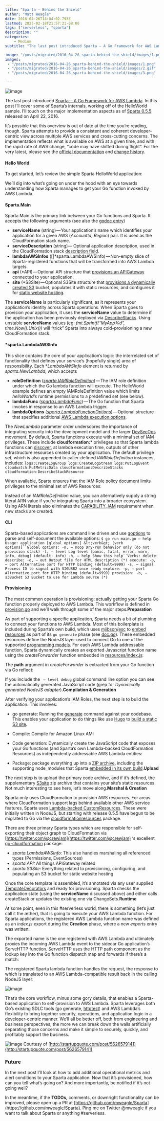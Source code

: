 ```yaml
---
title: "Sparta — Behind the Shield"
author: "Matt Weagle"
date: 2016-04-26T14:04:02.793Z
lastmod: 2023-02-18T21:57:21-08:00
tags: ["serverless", "sparta"]
description: ""
categories: 
    - Medium
subtitle: "The last post introduced Sparta — A Go Framework for AWS Lambda. In this post I’ll cover some of Sparta’s internals, working off of the…"

image: "/posts/migrated/2016-04-26_sparta-behind-the-shield/images/1.png"
images:
 - "/posts/migrated/2016-04-26_sparta-behind-the-shield/images/1.png"
 - "/posts/migrated/2016-04-26_sparta-behind-the-shield/images/2.gif"
 - "/posts/migrated/2016-04-26_sparta-behind-the-shield/images/3.png"

---
```


![image](/posts/migrated/2016-04-26_sparta-behind-the-shield/images/1.png#layoutTextWidth)


The last post introduced [Sparta — A Go Framework for AWS Lambda](https://medium.com/@mweagle/a-go-framework-for-aws-lambda-ab14f0c42cb). In this post I’ll cover some of Sparta’s internals, working off of the HelloWorld sample. I’ll touch on the major implementation aspects as of [Sparta 0.5.5](https://github.com/mweagle/Sparta/releases/tag/0.5.5) released on April 22, 2016.

It’s possible that this overview is out of date at the time you’re reading, though. Sparta attempts to provide a consistent and coherent developer-centric view across multiple AWS services and cross-cutting concerns. The implementation reflects what is available on AWS at a given time, and with the rapid rate of AWS change, “code may have shifted during flight”. For the very latest, please see the [official documentation](http://gosparta.io) and [change history](https://github.com/mweagle/Sparta/blob/master/CHANGES.md).

#### Hello World

To get started, let’s review the simple Sparta HelloWorld application:




We’ll dig into what’s going on under the hood with an eye towards understanding how Sparta manages to get your Go function invoked by AWS Lambda.

#### Sparta.Main

Sparta.Main is the primary link between your Go functions and Sparta. It accepts the following arguments (see also the [godoc entry](https://godoc.org/github.com/mweagle/Sparta#Main))

*   **serviceName** (string) — Your application’s name which identifies your application for a given AWS (_AccountId_, _Region_) pair. It is used as the CloudFormation stack name.
*   **serviceDescription** (string)— Optional application description, used in the CloudFormation stack [description field](http://docs.aws.amazon.com/AWSCloudFormation/latest/UserGuide/template-description-structure.html).
*   **lambdaAWSInfos** ([]*sparta.LambdaAWSInfo) — Non-empty slice of Sparta-registered functions that will be transformed into AWS Lambda targets.
*   **api** (*API) — Optional API structure that [provisions an APIGateway](http://gosparta.io/docs/apigateway/) connected to your application.
*   **site** (*S3Site) — Optional S3Site structure that [provisions a dynamically created S3](http://gosparta.io/docs/s3site/) bucket, populates it with static resources, and configures it for [static website hosting](http://docs.aws.amazon.com/AmazonS3/latest/dev/WebsiteHosting.html).

The **serviceName** is particularly significant, as it represents your application’s identity across Sparta operations. When Sparta goes to provision your application, it uses the **serviceName** value to determine if the application has been previously deployed via [DescribeStacks](http://docs.aws.amazon.com/sdk-for-go/api/service/cloudformation/CloudFormation.html#DescribeStacks-instance_method). Using unstable **serviceName** values (eg: _fmt.Sprintf(“MyApp%d”, time.Now().Unix())_ will “trick” Sparta into always cold-provisioning a new CloudFormation stack.

#### *sparta.LambdaAWSInfo

This slice contains the core of your application’s logic: the interrelated set of functionality that defines your service’s (hopefully single) area of responsibility. Each *_LambdaAWSInfo_ element is returned by _sparta.NewLambda_, which accepts

*   **roleDefinition** ([_sparta.IAMRoleDefinition_](https://godoc.org/github.com/mweagle/Sparta#IAMRoleDefinition)) — The IAM role definition under which the Go lambda function will execute. The HelloWorld example defines an empty IAMRoleDefinition value which limits _helloWorld’s_ runtime permissions to a predefined set (see below).
*   **lambdaFunc** ([_sparta.LambdaFunc_](https://godoc.org/github.com/mweagle/Sparta#LambdaFunction)) — The Go function that Sparta invokes in response to an AWS Lambda trigger.
*   **lambdaOptions** ([_sparta.LambdaFunctionOptions_](https://godoc.org/github.com/mweagle/Sparta#LambdaFunctionOptions)) — Optional structure that specifies additional [AWS Lambda execution options](http://docs.aws.amazon.com/AWSCloudFormation/latest/UserGuide/aws-resource-lambda-function.html).

The _NewLambda_ parameter order underscores the importance of integrating security into the development model and the larger [DevSecOps](http://blog.evident.io/blog/2015/3/26/the-marriage-of-devops-secops) movement. By default, Sparta functions execute with a minimal set of IAM privileges. These include **cloudformation:*** privileges so that Sparta lambda functions can [discover](http://gosparta.io/docs/discovery/), at lambda execution time, outputs of other infrastructure resources created by your application. The default privilege set, which is also appended to caller-defined _IAMRoleDefinition_ instances, includes:
`logs:CreateLogGroup
logs:CreateLogStream
logs:PutLogEvent
cloudwatch:PutMetricData
cloudformation:DescribeStacks
cloudformation:DescribeStackResource`

When available, Sparta ensures that the IAM Role policy document limits privileges to the minimal set of AWS Resources:




Instead of an _IAMRoleDefinition_ value, you can alternatively supply a string literal ARN value if you’re integrating Sparta into a broader ecosystem. Using ARN literals also eliminates the [CAPABILITY_IAM](http://docs.aws.amazon.com/AWSCloudFormation/latest/APIReference/API_CreateStack.html) requirement when new stacks are created.

#### CLI

Sparta-based applications are command line driven and use [goptions](https://github.com/voxelbrain/goptions) to parse and self-document the available options:
`$ go run main.go — help
Usage: application [global options] &lt;verb&gt; [verb options]``Global options:
 -n, — noop Dry-run behavior only (do not provision stack)
 -l, — level Log level [panic, fatal, error, warn, info, debug] (default: info)
 -h, — help Show this help``Verbs:
 delete:
 describe:
   -o, — out Output file for HTML description (*)
 execute:
   -p, — port Alternative port for HTTP binding (default=9999)
   -s, — signal Process ID to signal with SIGUSR2 once ready
 explore:
   -p, — port Alternative port for HTTP binding (default=9999)
 provision:
   -b, — s3Bucket S3 Bucket to use for Lambda source (*)`

#### Provisioning

The most common operation is provisioning: actually getting your Sparta Go function properly deployed to AWS Lambda. This workflow is defined in [provision.go](https://github.com/mweagle/Sparta/blob/master/provision.go) and we’ll walk through some of the major steps.**Preparation**

As part of supporting a specific application, Sparta needs a bit of plumbing to connect your functions to AWS Lambda. Most of this boilerplate is included during Sparta’s own build, which uses [mjibson](https://github.com/mjibson)/[esc](https://github.com/mjibson/esc) to [embed resources](https://github.com/mweagle/Sparta/blob/master/CONSTANTS.go) as part of its `go generate` phase (see [doc.go](https://github.com/mweagle/Sparta/blob/master/doc.go)). These embedded resources define the NodeJS layer used to connect Go to one of the supported [programming models](http://docs.aws.amazon.com/lambda/latest/dg/programming-model-v2.html). For each AWS Lambda addressable function, Sparta dynamically creates an exported Javascript function name using the _createForwarder_ function embedded in [resources/index.js](https://github.com/mweagle/Sparta/blob/master/resources/index.js):




The **path** argument in _createForwarder_ is extracted from your Go function via Go reflect:




If you include the ` — level debug` global command line option you can see the automatically generated JavaScript code (grep for _Dynamically generated NodeJS adapter_).**Compilation &amp; Generation**

After verifying your application’s IAM Roles, the next step is to build the application. This involves:

*   go generate: Running the [generate](https://blog.golang.org/generate) command against your codebase. This enables your application to do things like use [Hugo](http://gohugo.io/) to [build a static S3 site](https://github.com/mweagle/SpartaHugo).
*   Compile: Compile for Amazon Linux AMI



*   Code generation: Dynamically create the JavaScript code that exposes your Go functions (and Sparta’s own Lambda-backed CloudFormation Resources) as independently addressable AWS Lambda entities:



*   Package: package everything up into a [ZIP archive](http://docs.aws.amazon.com/lambda/latest/dg/nodejs-create-deployment-pkg.html), including the supporting node_modules that Sparta [embedded in its own build](https://github.com/mweagle/Sparta/blob/master/resources/provision/package.json).**Upload**

The next step is to upload the primary code archive, and if it’s defined, the supplementary [S3site](http://gosparta.io/docs/s3site/) zip archive that contains your site’s static resources. Not much interesting to see here, let’s move along.**Marshal &amp; Creation**

Sparta only uses CloudFormation to provision AWS resources. For areas where CloudFormation support lags behind available other AWS service features, Sparta uses [Lambda-backed CustomResources](http://docs.aws.amazon.com/AWSCloudFormation/latest/UserGuide/template-custom-resources-lambda.html). These were initially written in NodeJS, but starting with release 0.5.5 have begun to be migrated to Go via the [cloudformationresources](https://github.com/mweagle/cloudformationresources) package.

There are three primary Sparta types which are responsible for self-exporting their object graph to CloudFormation via [https://twitter.com/@crewjam](https://twitter.com/@crewjam) ‘s excellent [go-cloudformation](https://github.com/crewjam/go-cloudformation) package:

*   _sparta.LambdaAWSInfo_: This also handles marshaling all referenced types (Permissions, EventSources)
*   _sparta.API:_ All things APIGateway related
*   _sparta.S3Site:_ Everything related to provisioning, configuring, and populating an S3 bucket for static website hosting

Once the core template is assembled, it’s annotated via any user supplied [TemplateDecorators](https://godoc.org/github.com/mweagle/Sparta#TemplateDecorator) and ready for provisioning. Sparta checks the application state (using the **serviceName** discussed above) and either calls createStack or updates the existing one via ChangeSets.**Runtime**

At some point, even in this #serverless world, there is something (let’s just call it the æther), that is going to execute your AWS Lambda function. For Sparta applications, the registered AWS Lambda function name was defined as an _index.js_ export during the **Creation** phase, where a new _exports_ entry was written:




The exported name is the one registered with AWS Lambda and ultimately proxies the incoming AWS Lambda event to the sidecar Go application’s ServeHTTP function. ServeHTTP uses the HTTP path component as the lookup key into the Go function dispatch map and forwards if there’s a match:




The registered Sparta lambda function handles the request, the response to which is translated to an AWS Lambda-compatible result back in the calling NodeJS layer:



![image](/posts/migrated/2016-04-26_sparta-behind-the-shield/images/2.gif#layoutTextWidth)


That’s the core workflow, minus some gory details, that enables a Sparta-based application to self-provision to AWS Lambda. Sparta leverages both Go’s existing SDLC tools (go generate, [httptest](https://golang.org/pkg/net/http/httptest/)) and AWS Lambda’s flexibility to bring together security, operations, and application logic in a developer-centric manner. We’ll all be better off, both from engineering and business perspectives, the more we can break down the walls artificially separating those concerns and make it simple to securely, quickly, and profitably support the business.

![image](/posts/migrated/2016-04-26_sparta-behind-the-shield/images/3.png#layoutTextWidth)
Courtesy of [http://startupquote.com/post/5626579141](http://startupquote.com/post/5626579141)



### Future

In the next post I’ll look at how to add additional operational metrics and alert conditions to your Sparta application. Now that it’s provisioned, how can you tell what’s going on? And more importantly, be notified if it’s not going well?

In the meantime, if the **TODOs**, comments, or downright functionality can be improved, please open up a PR at [https://github.com/mweagle/Sparta](https://github.com/mweagle/Sparta). Ping me on Twitter @mweagle if you want to talk about Sparta or anything #serverless.

